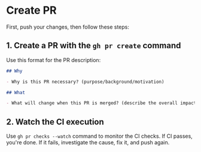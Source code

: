 # Create PR

First, push your changes, then follow these steps:

## 1. Create a PR with the `gh pr create` command

Use this format for the PR description:
```markdown
## Why

- Why is this PR necessary? (purpose/background/motivation)

## What

- What will change when this PR is merged? (describe the overall impact in present tense, not individual commits)
```

## 2. Watch the CI execution

Use `gh pr checks --watch` command to monitor the CI checks.
If CI passes, you're done. If it fails, investigate the cause, fix it, and push again.
